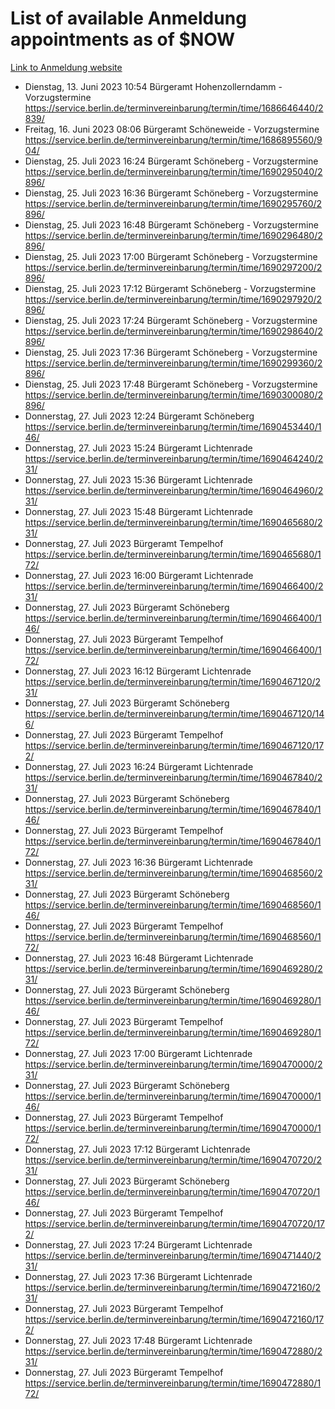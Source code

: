 # List of available Anmeldung appointments as of $NOW
[Link to Anmeldung website](https://service.berlin.de/terminvereinbarung/termin/tag.php?termin=1&anliegen[]=120686&dienstleisterlist=122210,122217,327316,122219,327312,122227,327314,122231,327346,122243,327348,122254,122252,329742,122260,329745,122262,329748,122271,327278,122273,327274,122277,327276,330436,122280,327294,122282,327290,122284,327292,122291,327270,122285,327266,122286,327264,122296,327268,150230,329760,122297,327286,122294,327284,122312,329763,122314,329775,122304,327330,122311,327334,122309,327332,317869,122281,327352,122279,329772,122283,122276,327324,122274,327326,122267,329766,122246,327318,122251,327320,122257,327322,122208,327298,122226,327300&herkunft=http%3A%2F%2Fservice.berlin.de%2Fdienstleistung%2F120686%2F)
- Dienstag, 13. Juni 2023 10:54 Bürgeramt Hohenzollerndamm - Vorzugstermine https://service.berlin.de/terminvereinbarung/termin/time/1686646440/2839/
- Freitag, 16. Juni 2023 08:06 Bürgeramt Schöneweide - Vorzugstermine https://service.berlin.de/terminvereinbarung/termin/time/1686895560/904/
- Dienstag, 25. Juli 2023 16:24 Bürgeramt Schöneberg - Vorzugstermine https://service.berlin.de/terminvereinbarung/termin/time/1690295040/2896/
- Dienstag, 25. Juli 2023 16:36 Bürgeramt Schöneberg - Vorzugstermine https://service.berlin.de/terminvereinbarung/termin/time/1690295760/2896/
- Dienstag, 25. Juli 2023 16:48 Bürgeramt Schöneberg - Vorzugstermine https://service.berlin.de/terminvereinbarung/termin/time/1690296480/2896/
- Dienstag, 25. Juli 2023 17:00 Bürgeramt Schöneberg - Vorzugstermine https://service.berlin.de/terminvereinbarung/termin/time/1690297200/2896/
- Dienstag, 25. Juli 2023 17:12 Bürgeramt Schöneberg - Vorzugstermine https://service.berlin.de/terminvereinbarung/termin/time/1690297920/2896/
- Dienstag, 25. Juli 2023 17:24 Bürgeramt Schöneberg - Vorzugstermine https://service.berlin.de/terminvereinbarung/termin/time/1690298640/2896/
- Dienstag, 25. Juli 2023 17:36 Bürgeramt Schöneberg - Vorzugstermine https://service.berlin.de/terminvereinbarung/termin/time/1690299360/2896/
- Dienstag, 25. Juli 2023 17:48 Bürgeramt Schöneberg - Vorzugstermine https://service.berlin.de/terminvereinbarung/termin/time/1690300080/2896/
- Donnerstag, 27. Juli 2023 12:24 Bürgeramt Schöneberg https://service.berlin.de/terminvereinbarung/termin/time/1690453440/146/
- Donnerstag, 27. Juli 2023 15:24 Bürgeramt Lichtenrade https://service.berlin.de/terminvereinbarung/termin/time/1690464240/231/
- Donnerstag, 27. Juli 2023 15:36 Bürgeramt Lichtenrade https://service.berlin.de/terminvereinbarung/termin/time/1690464960/231/
- Donnerstag, 27. Juli 2023 15:48 Bürgeramt Lichtenrade https://service.berlin.de/terminvereinbarung/termin/time/1690465680/231/
- Donnerstag, 27. Juli 2023  Bürgeramt Tempelhof https://service.berlin.de/terminvereinbarung/termin/time/1690465680/172/
- Donnerstag, 27. Juli 2023 16:00 Bürgeramt Lichtenrade https://service.berlin.de/terminvereinbarung/termin/time/1690466400/231/
- Donnerstag, 27. Juli 2023  Bürgeramt Schöneberg https://service.berlin.de/terminvereinbarung/termin/time/1690466400/146/
- Donnerstag, 27. Juli 2023  Bürgeramt Tempelhof https://service.berlin.de/terminvereinbarung/termin/time/1690466400/172/
- Donnerstag, 27. Juli 2023 16:12 Bürgeramt Lichtenrade https://service.berlin.de/terminvereinbarung/termin/time/1690467120/231/
- Donnerstag, 27. Juli 2023  Bürgeramt Schöneberg https://service.berlin.de/terminvereinbarung/termin/time/1690467120/146/
- Donnerstag, 27. Juli 2023  Bürgeramt Tempelhof https://service.berlin.de/terminvereinbarung/termin/time/1690467120/172/
- Donnerstag, 27. Juli 2023 16:24 Bürgeramt Lichtenrade https://service.berlin.de/terminvereinbarung/termin/time/1690467840/231/
- Donnerstag, 27. Juli 2023  Bürgeramt Schöneberg https://service.berlin.de/terminvereinbarung/termin/time/1690467840/146/
- Donnerstag, 27. Juli 2023  Bürgeramt Tempelhof https://service.berlin.de/terminvereinbarung/termin/time/1690467840/172/
- Donnerstag, 27. Juli 2023 16:36 Bürgeramt Lichtenrade https://service.berlin.de/terminvereinbarung/termin/time/1690468560/231/
- Donnerstag, 27. Juli 2023  Bürgeramt Schöneberg https://service.berlin.de/terminvereinbarung/termin/time/1690468560/146/
- Donnerstag, 27. Juli 2023  Bürgeramt Tempelhof https://service.berlin.de/terminvereinbarung/termin/time/1690468560/172/
- Donnerstag, 27. Juli 2023 16:48 Bürgeramt Lichtenrade https://service.berlin.de/terminvereinbarung/termin/time/1690469280/231/
- Donnerstag, 27. Juli 2023  Bürgeramt Schöneberg https://service.berlin.de/terminvereinbarung/termin/time/1690469280/146/
- Donnerstag, 27. Juli 2023  Bürgeramt Tempelhof https://service.berlin.de/terminvereinbarung/termin/time/1690469280/172/
- Donnerstag, 27. Juli 2023 17:00 Bürgeramt Lichtenrade https://service.berlin.de/terminvereinbarung/termin/time/1690470000/231/
- Donnerstag, 27. Juli 2023  Bürgeramt Schöneberg https://service.berlin.de/terminvereinbarung/termin/time/1690470000/146/
- Donnerstag, 27. Juli 2023  Bürgeramt Tempelhof https://service.berlin.de/terminvereinbarung/termin/time/1690470000/172/
- Donnerstag, 27. Juli 2023 17:12 Bürgeramt Lichtenrade https://service.berlin.de/terminvereinbarung/termin/time/1690470720/231/
- Donnerstag, 27. Juli 2023  Bürgeramt Schöneberg https://service.berlin.de/terminvereinbarung/termin/time/1690470720/146/
- Donnerstag, 27. Juli 2023  Bürgeramt Tempelhof https://service.berlin.de/terminvereinbarung/termin/time/1690470720/172/
- Donnerstag, 27. Juli 2023 17:24 Bürgeramt Lichtenrade https://service.berlin.de/terminvereinbarung/termin/time/1690471440/231/
- Donnerstag, 27. Juli 2023 17:36 Bürgeramt Lichtenrade https://service.berlin.de/terminvereinbarung/termin/time/1690472160/231/
- Donnerstag, 27. Juli 2023  Bürgeramt Tempelhof https://service.berlin.de/terminvereinbarung/termin/time/1690472160/172/
- Donnerstag, 27. Juli 2023 17:48 Bürgeramt Lichtenrade https://service.berlin.de/terminvereinbarung/termin/time/1690472880/231/
- Donnerstag, 27. Juli 2023  Bürgeramt Tempelhof https://service.berlin.de/terminvereinbarung/termin/time/1690472880/172/
